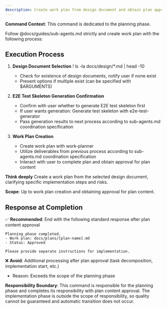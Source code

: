 ```yaml
---
description: Create work plan from design document and obtain plan approval
---
```


**Command Context**: This command is dedicated to the planning phase.

Follow @docs/guides/sub-agents.md strictly and create work plan with the following process:

## Execution Process

1. **Design Document Selection**
   ! ls -la docs/design/*.md | head -10
   - Check for existence of design documents, notify user if none exist
   - Present options if multiple exist (can be specified with $ARGUMENTS)

2. **E2E Test Skeleton Generation Confirmation**
   - Confirm with user whether to generate E2E test skeleton first
   - If user wants generation: Generate test skeleton with e2e-test-generator
   - Pass generation results to next process according to sub-agents.md coordination specification

3. **Work Plan Creation**
   - Create work plan with work-planner
   - Utilize deliverables from previous process according to sub-agents.md coordination specification
   - Interact with user to complete plan and obtain approval for plan content

**Think deeply** Create a work plan from the selected design document, clarifying specific implementation steps and risks.

**Scope**: Up to work plan creation and obtaining approval for plan content.

## Response at Completion
✅ **Recommended**: End with the following standard response after plan content approval
```
Planning phase completed.
- Work plan: docs/plans/[plan-name].md
- Status: Approved

Please provide separate instructions for implementation.
```

❌ **Avoid**: Additional processing after plan approval (task decomposition, implementation start, etc.)
- Reason: Exceeds the scope of the planning phase

**Responsibility Boundary**: This command is responsible for the planning phase and completes its responsibility with plan content approval. The implementation phase is outside the scope of responsibility, so quality cannot be guaranteed and automatic transition does not occur.